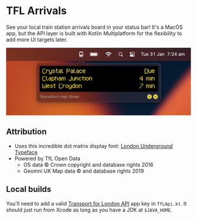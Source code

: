 # TFL Arrivals

See your local train station arrivals board in your status bar! It's a MacOS app, but the API layer is built with Kotlin Multiplatform for the flexibility to add more UI targets later.

![Screenshot: arrivals app in the MacOS status bar](screenshot.png)

## Attribution

* Uses this incredible dot matrix display font: [London Underground Typeface](https://github.com/petykowski/London-Underground-Dot-Matrix-Typeface)
* Powered by TfL Open Data
  * OS data © Crown copyright and database rights 2016
  * Geomni UK Map data © and database rights 2019

## Local builds
You'll need to add a valid [Transport for London API](https://api-portal.tfl.gov.uk) app key in `TfLApi.kt`. It should just run from Xcode as long as you have a JDK at `$JAVA_HOME`.
